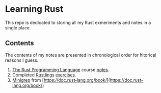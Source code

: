 # Learning Rust

This repo is dedicated to storing all my Rust exmeriments and notes in a single place.

## Contents

The contents of my notes are presented in chronological order for hitorical reasons I guess.

1. [The Rust Programming Language](https://www.udemy.com/rust-lang/) course [notes](/course-notes).
2. Completed [Rustlings](https://github.com/rust-lang/rustlings) [exercises](/rustlings).
3. [Minigrep](/minigrep) from [https://doc.rust-lang.org/book/](https://doc.rust-lang.org/book/)